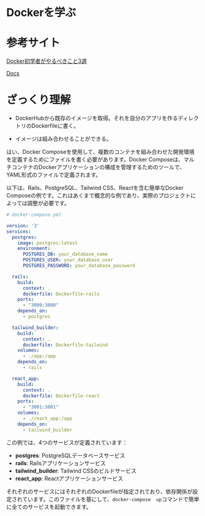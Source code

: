 # Dockerを学ぶ

# 参考サイト

[Docker初学者がやるべきこと3選](https://qiita.com/nuco_fn/items/22cf85a2646d96361d0b)


[Docs](https://docs.docker.com/get-started/overview/)


# ざっくり理解

- DockerHubから既存のイメージを取得。それを自分のアプリを作るディレクトリのDockerfileに書く。

- イメージは組み合わせることができる。

はい、Docker 
Composeを使用して、複数のコンテナを組み合わせた開発環境を定義するためにファイルを書く必要があります。Docker 
Composeは、マルチコンテナのDockerアプリケーションの構成を管理するためのツールで、YAML形式のファイルで定義されます。

以下は、Rails、PostgreSQL、Tailwind CSS、Reactを含む簡単なDocker 
Composeの例です。これはあくまで概念的な例であり、実際のプロジェクトによっては調整が必要です。

```yaml
# docker-compose.yml

version: '3'
services:
  postgres:
    image: postgres:latest
    environment:
      POSTGRES_DB: your_database_name
      POSTGRES_USER: your_database_user
      POSTGRES_PASSWORD: your_database_password

  rails:
    build:
      context: .
      dockerfile: Dockerfile-rails
    ports:
      - "3000:3000"
    depends_on:
      - postgres

  tailwind_builder:
    build:
      context: .
      dockerfile: Dockerfile-tailwind
    volumes:
      - ./app:/app
    depends_on:
      - rails

  react_app:
    build:
      context: .
      dockerfile: Dockerfile-react
    ports:
      - "3001:3001"
    volumes:
      - ./react_app:/app
    depends_on:
      - tailwind_builder
```

この例では、4つのサービスが定義されています：

- **postgres**: PostgreSQLデータベースサービス
- **rails**: Railsアプリケーションサービス
- **tailwind_builder**: Tailwind CSSのビルドサービス
- **react_app**: Reactアプリケーションサービス

それぞれのサービスにはそれぞれのDockerfileが指定されており、依存関係が設定されています。このファイルを基にして、`docker-compose 
up`コマンドで簡単に全てのサービスを起動できます。


